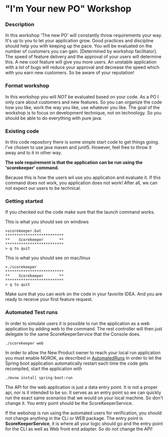# "I'm Your new PO" Workshop

### Description

In this workshop 'The new PO' will constantly throw requirements your way. It's up to you to let your application grow. Good practices and discipline should
help you with keeping up the pace. You will be evaluated on the number of customers you can gain. [Determined by workshop facilitator]. The speed of feature
delivery and the approval of your users will determine this. A new cool feature will give you more users. An unstable application with a lot of bugs will reduce
your approval and decrease the speed which with you earn new customers. So be aware of your reputation!

### Format workshop

In this workshop you will *NOT* be evaluated based on your code. As a PO I only care about customers and new features. So you can organize the code how you
like, work the way you like, use whatever you like. The goal of the workshop is to focus on development technique, not on technology. So you should be able to
do everything with pure java.

### Existing code

In this code repository there is some simple start code to get things going. I've chosen to use java maven and junit5. However, feel free to throw it away and
to it in other way. 

**The sole requirement is that the application can be run using the 'scorekeeper' command.**

Because this is how the users wil use you application and evaluate it. If this command does not work, you application does not work! After all, we can not
expect our users to be technical.

### Getting started

If you checked out the code make sure that the launch command works.

This is what you should see on windows

```batch
>scorekeeper.bat
**************************
**    Scorekeeper       **
**************************
> q to quit
```

This is what you should see on mac/linux

```batch
>./scorekeeper
**************************
**    Scorekeeper       **
**************************
> q to quit
```

Make sure that you can work on the code in your favorite IDEA.
And you are ready to receive your first feature request.


### Automated Test runs

In order to simulate users it is possible to run the application as a web application by adding web to the command. The rest controller will then just delegate to
the same ScoreKeeperService that the Console does.

```batch
./scorekeeper web
```

In order to allow the New Product owner to reach your local run application you must enable NGROK, as described in [AutomatedRuns](./AutomatedRuns.md)
In order to let the Spring boot application automatically restart each time the code gets recompiled, start the application with

```batch
./mvnw install spring-boot:run
```

The API for the web application is just a data entry point. It is not a proper api, nor is it intended to be so. It serves as an entry point so we can quickly run the exact same scenarios that we would on your local machine. So don't change it. You entry point should be the ScoreKeeperService. 

If the webshop is run using the automated users for verification, you should not change anything  in the CLi or WEB package. The entry point is
**ScoreKeeperService**, it is where all your logic should go and the entry point for the CLI as well as Web front end adapter. So do not change the API!
